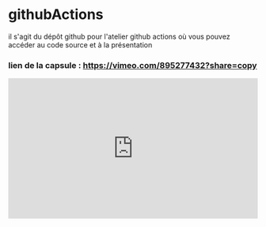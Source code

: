 # githubActions

il s'agit du dépôt github pour l'atelier github actions où vous pouvez accéder au code source et à la présentation

### lien de la capsule : https://vimeo.com/895277432?share=copy

<div style="padding:56.25% 0 0 0;position:relative;"><iframe src="https://player.vimeo.com/video/895277432?badge=0&amp;autopause=0&amp;player_id=0&amp;app_id=58479" frameborder="0" allow="autoplay; fullscreen; picture-in-picture" style="position:absolute;top:0;left:0;width:100%;height:100%;" title="github actions - Made with Clipchamp"></iframe></div><script src="https://player.vimeo.com/api/player.js"></script>